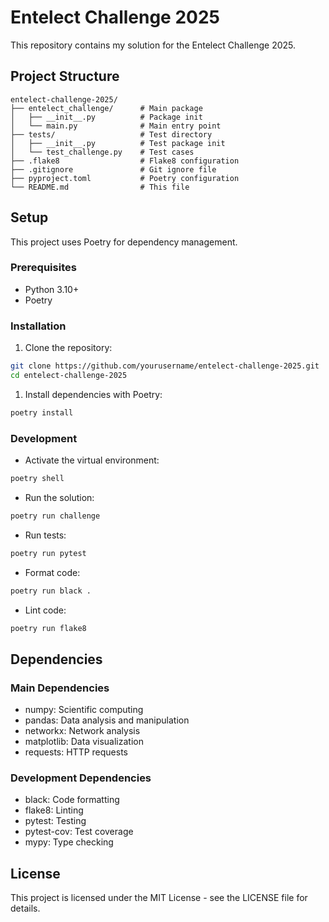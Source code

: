 # Entelect Challenge 2025

This repository contains my solution for the Entelect Challenge 2025.

## Project Structure

```text
entelect-challenge-2025/
├── entelect_challenge/      # Main package
│   ├── __init__.py          # Package init
│   └── main.py              # Main entry point
├── tests/                   # Test directory
│   ├── __init__.py          # Test package init
│   └── test_challenge.py    # Test cases
├── .flake8                  # Flake8 configuration
├── .gitignore               # Git ignore file
├── pyproject.toml           # Poetry configuration
└── README.md                # This file
```

## Setup

This project uses Poetry for dependency management.

### Prerequisites

- Python 3.10+
- Poetry

### Installation

1. Clone the repository:

```bash
git clone https://github.com/yourusername/entelect-challenge-2025.git
cd entelect-challenge-2025
```

1. Install dependencies with Poetry:

```bash
poetry install
```

### Development

- Activate the virtual environment:

```bash
poetry shell
```

- Run the solution:

```bash
poetry run challenge
```

- Run tests:

```bash
poetry run pytest
```

- Format code:

```bash
poetry run black .
```

- Lint code:

```bash
poetry run flake8
```

## Dependencies

### Main Dependencies

- numpy: Scientific computing
- pandas: Data analysis and manipulation
- networkx: Network analysis
- matplotlib: Data visualization
- requests: HTTP requests

### Development Dependencies

- black: Code formatting
- flake8: Linting
- pytest: Testing
- pytest-cov: Test coverage
- mypy: Type checking

## License

This project is licensed under the MIT License - see the LICENSE file for details.
